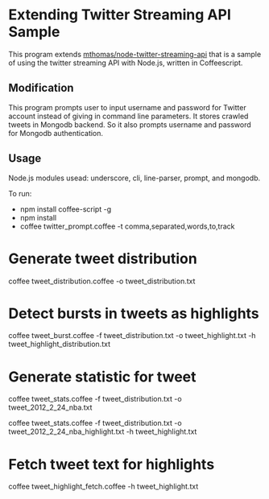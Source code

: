 # Extending Twitter Streaming API Sample

This program extends [mthomas/node-twitter-streaming-api](https://github.com/mthomas/node-twitter-streaming-api) that is a sample of using the twitter streaming API with Node.js, written in Coffeescript.

## Modification

This program prompts user to input username and password for Twitter account instead of giving in command line parameters. It stores crawled tweets in Mongodb backend. So it also prompts username and password for Mongodb authentication.

## Usage

Node.js modules usead: underscore, cli, line-parser, prompt, and mongodb.

To run:

* npm install coffee-script -g
* npm install
* coffee twitter_prompt.coffee -t comma,separated,words,to,track

# Generate tweet distribution

coffee tweet_distribution.coffee -o tweet_distribution.txt

# Detect bursts in tweets as highlights

coffee tweet_burst.coffee -f tweet_distribution.txt -o tweet_highlight.txt -h tweet_highlight_distribution.txt 

# Generate statistic for tweet

coffee tweet_stats.coffee -f tweet_distribution.txt -o tweet_2012_2_24_nba.txt

coffee tweet_stats.coffee -f tweet_distribution.txt -o tweet_2012_2_24_nba_highlight.txt -h tweet_highlight.txt

# Fetch tweet text for highlights

coffee tweet_highlight_fetch.coffee -h tweet_highlight.txt


